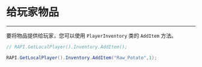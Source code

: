 # 给玩家物品
---

要将物品提供给玩家，您可以使用 <code class="lang-csharp">PlayerInventory</code> 类的 <code class="lang-csharp">AddItem</code> 方法。
```csharp
// RAPI.GetLocalPlayer().Inventory.AddItem();

RAPI.GetLocalPlayer().Inventory.AddItem("Raw_Potato",1);
```